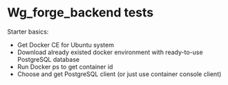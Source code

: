 # Wg_forge_backend tests
Starter basics: 
- Get Docker CE for Ubuntu system 
- Download already existed docker environment with ready-to-use PostgreSQL database
- Run Docker ps to get container id 
- Choose and get PostgreSQL client (or just use container console client)